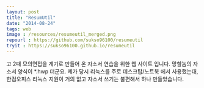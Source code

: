 ```yaml
---
layout: post
title: "ResumUtil"
date: "2014-08-24"
tags: web
image : /resources/resumeutil_merged.png
repourl : https://github.com/sukso96100/resumeutil
tryit : https://sukso96100.github.io/resumeutil
---
```


고 2때 모의면접을 계기로 만들어 온 자소서 연습을 위한 웹 사이트 입니다.
망할놈의 자소서 양식이 *.hwp 더군요. 제가 당시 리눅스를 주로 데스크탑/노트북 에서 사용했는대, 
한컴오피스 리눅스 지원이 거의 없고 자소서 쓰기는 불편해서 하나 만들었습니다.